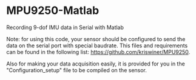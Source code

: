 # MPU9250-Matlab
Recording 9-dof IMU data in Serial with Matlab

Note: for using this code, your sensor should be configured to send the data on the serial port with special baudrate.
This files and requirements can be found in the following list:  https://github.com/kriswiner/MPU9250.

Also for making your data acquisition easily, it is provided for you in the "Configuration_setup" file to be compiled on the sensor.
